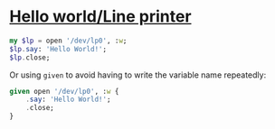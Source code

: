[1]: https://rosettacode.org/wiki/Hello_world/Line_printer

# [Hello world/Line printer][1]

```raku
my $lp = open '/dev/lp0', :w;
$lp.say: 'Hello World!';
$lp.close;
```


Or using `given` to avoid having to write the variable name repeatedly:

```raku
given open '/dev/lp0', :w {
    .say: 'Hello World!';
    .close;
}
```